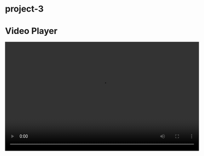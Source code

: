 # project-3
<title>Video Player</title>
    <link href="stylesheet" href="player.css"
</head>
<body>
	<h1>Video Player</h1>
	<video width="640" height="360" controls>
  		<source src="mxplayer01.mp4" type="video/mp4">
  		<source src="gojo.mp4" type="video/mp4">
  		<source src="meme.mp4" type="video/ogg">
  		Your browser does not support the video tag.
	</video>
</body>
</html>
